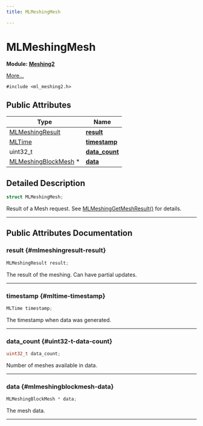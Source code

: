 ```yaml
---
title: MLMeshingMesh

---
```


# MLMeshingMesh

**Module:** **[Meshing2](/versioned_docs/version-02-Aug-2023/api-ref/api/Modules/group___meshing2/group___meshing2.md)**



 [More...](#detailed-description)


`#include <ml_meshing2.h>`

## Public Attributes

| Type           | Name           |
| -------------- | -------------- |
| [MLMeshingResult](/versioned_docs/version-02-Aug-2023/api-ref/api/Modules/group___meshing2/group___meshing2.md#enums-mlmeshingresult) | **[result](/versioned_docs/version-02-Aug-2023/api-ref/api/Modules/group___meshing2/struct_m_l_meshing_mesh.md#mlmeshingresult-result)**  |
| [MLTime](/versioned_docs/version-02-Aug-2023/api-ref/api/Modules/group___common/group___common.md#int64-t-mltime) | **[timestamp](/versioned_docs/version-02-Aug-2023/api-ref/api/Modules/group___meshing2/struct_m_l_meshing_mesh.md#mltime-timestamp)**  |
| uint32_t | **[data_count](/versioned_docs/version-02-Aug-2023/api-ref/api/Modules/group___meshing2/struct_m_l_meshing_mesh.md#uint32-t-data-count)**  |
| [MLMeshingBlockMesh](/versioned_docs/version-02-Aug-2023/api-ref/api/Modules/group___meshing2/struct_m_l_meshing_block_mesh.md) * | **[data](/versioned_docs/version-02-Aug-2023/api-ref/api/Modules/group___meshing2/struct_m_l_meshing_mesh.md#mlmeshingblockmesh-data)**  |

## Detailed Description

```cpp
struct MLMeshingMesh;
```


Result of a Mesh request. See [MLMeshingGetMeshResult()](/versioned_docs/version-02-Aug-2023/api-ref/api/Modules/group___meshing2/group___meshing2.md#mlresult-mlmeshinggetmeshresult) for details. 





-----------
## Public Attributes Documentation

### result {#mlmeshingresult-result}

```cpp
MLMeshingResult result;
```


The result of the meshing. Can have partial updates. 





-----------

### timestamp {#mltime-timestamp}

```cpp
MLTime timestamp;
```


The timestamp when data was generated. 





-----------

### data_count {#uint32-t-data-count}

```cpp
uint32_t data_count;
```


Number of meshes available in data. 





-----------

### data {#mlmeshingblockmesh-data}

```cpp
MLMeshingBlockMesh * data;
```


The mesh data. 





-----------


